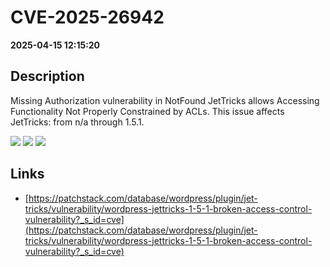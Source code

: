 # CVE-2025-26942

**2025-04-15 12:15:20**

## Description
Missing Authorization vulnerability in NotFound JetTricks allows Accessing Functionality Not Properly Constrained by ACLs. This issue affects JetTricks: from n/a through 1.5.1.

![](https://img.shields.io/static/v1?label=Score&message=7.5&color=red)
![](https://img.shields.io/static/v1?label=Severity&message=HIGH&color=red)
![](https://img.shields.io/static/v1?label=CWE&message=Auth&color=green)

## Links
- [https://patchstack.com/database/wordpress/plugin/jet-tricks/vulnerability/wordpress-jettricks-1-5-1-broken-access-control-vulnerability?_s_id=cve](https://patchstack.com/database/wordpress/plugin/jet-tricks/vulnerability/wordpress-jettricks-1-5-1-broken-access-control-vulnerability?_s_id=cve)
